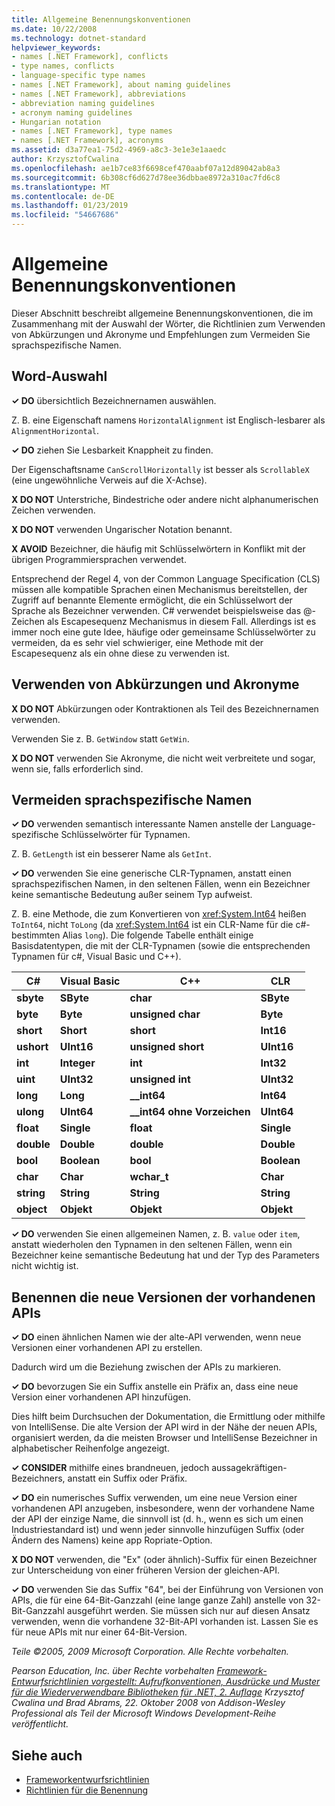 ```yaml
---
title: Allgemeine Benennungskonventionen
ms.date: 10/22/2008
ms.technology: dotnet-standard
helpviewer_keywords:
- names [.NET Framework], conflicts
- type names, conflicts
- language-specific type names
- names [.NET Framework], about naming guidelines
- names [.NET Framework], abbreviations
- abbreviation naming guidelines
- acronym naming guidelines
- Hungarian notation
- names [.NET Framework], type names
- names [.NET Framework], acronyms
ms.assetid: d3a77ea1-75d2-4969-a8c3-3e1e3e1aaedc
author: KrzysztofCwalina
ms.openlocfilehash: ae1b7ce83f6698cef470aabf07a12d89042ab8a3
ms.sourcegitcommit: 6b308cf6d627d78ee36dbbae8972a310ac7fd6c8
ms.translationtype: MT
ms.contentlocale: de-DE
ms.lasthandoff: 01/23/2019
ms.locfileid: "54667686"
---
```

# <a name="general-naming-conventions"></a>Allgemeine Benennungskonventionen
Dieser Abschnitt beschreibt allgemeine Benennungskonventionen, die im Zusammenhang mit der Auswahl der Wörter, die Richtlinien zum Verwenden von Abkürzungen und Akronyme und Empfehlungen zum Vermeiden Sie sprachspezifische Namen.  
  
## <a name="word-choice"></a>Word-Auswahl  
 **✓ DO** übersichtlich Bezeichnernamen auswählen.  
  
 Z. B. eine Eigenschaft namens `HorizontalAlignment` ist Englisch-lesbarer als `AlignmentHorizontal`.  
  
 **✓ DO** ziehen Sie Lesbarkeit Knappheit zu finden.  
  
 Der Eigenschaftsname `CanScrollHorizontally` ist besser als `ScrollableX` (eine ungewöhnliche Verweis auf die X-Achse).  
  
 **X DO NOT** Unterstriche, Bindestriche oder andere nicht alphanumerischen Zeichen verwenden.  
  
 **X DO NOT** verwenden Ungarischer Notation benannt.  
  
 **X AVOID** Bezeichner, die häufig mit Schlüsselwörtern in Konflikt mit der übrigen Programmiersprachen verwendet.  
  
 Entsprechend der Regel 4, von der Common Language Specification (CLS) müssen alle kompatible Sprachen einen Mechanismus bereitstellen, der Zugriff auf benannte Elemente ermöglicht, die ein Schlüsselwort der Sprache als Bezeichner verwenden. C# verwendet beispielsweise das @-Zeichen als Escapesequenz Mechanismus in diesem Fall. Allerdings ist es immer noch eine gute Idee, häufige oder gemeinsame Schlüsselwörter zu vermeiden, da es sehr viel schwieriger, eine Methode mit der Escapesequenz als ein ohne diese zu verwenden ist.  
  
## <a name="using-abbreviations-and-acronyms"></a>Verwenden von Abkürzungen und Akronyme  
 **X DO NOT** Abkürzungen oder Kontraktionen als Teil des Bezeichnernamen verwenden.  
  
 Verwenden Sie z. B. `GetWindow` statt `GetWin`.  
  
 **X DO NOT** verwenden Sie Akronyme, die nicht weit verbreitete und sogar, wenn sie, falls erforderlich sind.  
  
## <a name="avoiding-language-specific-names"></a>Vermeiden sprachspezifische Namen  
 **✓ DO** verwenden semantisch interessante Namen anstelle der Language-spezifische Schlüsselwörter für Typnamen.  
  
 Z. B. `GetLength` ist ein besserer Name als `GetInt`.  
  
 **✓ DO** verwenden Sie eine generische CLR-Typnamen, anstatt einen sprachspezifischen Namen, in den seltenen Fällen, wenn ein Bezeichner keine semantische Bedeutung außer seinem Typ aufweist.  
  
 Z. B. eine Methode, die zum Konvertieren von <xref:System.Int64> heißen `ToInt64`, nicht `ToLong` (da <xref:System.Int64> ist ein CLR-Name für die c#-bestimmten Alias `long`). Die folgende Tabelle enthält einige Basisdatentypen, die mit der CLR-Typnamen (sowie die entsprechenden Typnamen für c#, Visual Basic und C++).  
  
|C#|Visual Basic|C++|CLR|  
|---------|------------------|-----------|---------|  
|**sbyte**|**SByte**|**char**|**SByte**|  
|**byte**|**Byte**|**unsigned char**|**Byte**|  
|**short**|**Short**|**short**|**Int16**|  
|**ushort**|**UInt16**|**unsigned short**|**UInt16**|  
|**int**|**Integer**|**int**|**Int32**|  
|**uint**|**UInt32**|**unsigned int**|**UInt32**|  
|**long**|**Long**|**__int64**|**Int64**|  
|**ulong**|**UInt64**|**__int64 ohne Vorzeichen**|**UInt64**|  
|**float**|**Single**|**float**|**Single**|  
|**double**|**Double**|**double**|**Double**|  
|**bool**|**Boolean**|**bool**|**Boolean**|  
|**char**|**Char**|**wchar_t**|**Char**|  
|**string**|**String**|**String**|**String**|  
|**object**|**Objekt**|**Objekt**|**Objekt**|  
  
 **✓ DO** verwenden Sie einen allgemeinen Namen, z. B. `value` oder `item`, anstatt wiederholen den Typnamen in den seltenen Fällen, wenn ein Bezeichner keine semantische Bedeutung hat und der Typ des Parameters nicht wichtig ist.  
  
## <a name="naming-new-versions-of-existing-apis"></a>Benennen die neue Versionen der vorhandenen APIs  
 **✓ DO** einen ähnlichen Namen wie der alte-API verwenden, wenn neue Versionen einer vorhandenen API zu erstellen.  
  
 Dadurch wird um die Beziehung zwischen der APIs zu markieren.  
  
 **✓ DO** bevorzugen Sie ein Suffix anstelle ein Präfix an, dass eine neue Version einer vorhandenen API hinzufügen.  
  
 Dies hilft beim Durchsuchen der Dokumentation, die Ermittlung oder mithilfe von IntelliSense. Die alte Version der API wird in der Nähe der neuen APIs, organisiert werden, da die meisten Browser und IntelliSense Bezeichner in alphabetischer Reihenfolge angezeigt.  
  
 **✓ CONSIDER** mithilfe eines brandneuen, jedoch aussagekräftigen-Bezeichners, anstatt ein Suffix oder Präfix.  
  
 **✓ DO** ein numerisches Suffix verwenden, um eine neue Version einer vorhandenen API anzugeben, insbesondere, wenn der vorhandene Name der API der einzige Name, die sinnvoll ist (d. h., wenn es sich um einen Industriestandard ist) und wenn jeder sinnvolle hinzufügen Suffix (oder Ändern des Namens) keine app Ropriate-Option.  
  
 **X DO NOT** verwenden, die "Ex" (oder ähnlich)-Suffix für einen Bezeichner zur Unterscheidung von einer früheren Version der gleichen-API.  
  
 **✓ DO** verwenden Sie das Suffix "64", bei der Einführung von Versionen von APIs, die für eine 64-Bit-Ganzzahl (eine lange ganze Zahl) anstelle von 32-Bit-Ganzzahl ausgeführt werden. Sie müssen sich nur auf diesen Ansatz verwenden, wenn die vorhandene 32-Bit-API vorhanden ist. Lassen Sie es für neue APIs mit nur einer 64-Bit-Version.  
  
 *Teile ©2005, 2009 Microsoft Corporation. Alle Rechte vorbehalten.*  
  
 *Pearson Education, Inc. über Rechte vorbehalten [Framework-Entwurfsrichtlinien vorgestellt: Aufrufkonventionen, Ausdrücke und Muster für die Wiederverwendbare Bibliotheken für .NET, 2. Auflage](https://www.informit.com/store/framework-design-guidelines-conventions-idioms-and-9780321545619) Krzysztof Cwalina und Brad Abrams, 22. Oktober 2008 von Addison-Wesley Professional als Teil der Microsoft Windows Development-Reihe veröffentlicht.*  
  
## <a name="see-also"></a>Siehe auch

- [Frameworkentwurfsrichtlinien](../../../docs/standard/design-guidelines/index.md)
- [Richtlinien für die Benennung](../../../docs/standard/design-guidelines/naming-guidelines.md)
